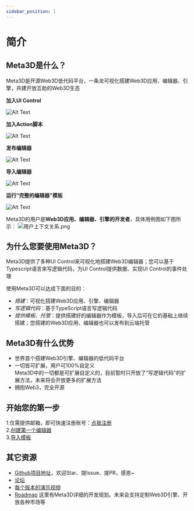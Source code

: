 ```yaml
---
sidebar_position: 1
---
```


# 简介

## Meta3D是什么？

Meta3D是开源Web3D低代码平台，一条龙可视化搭建Web3D应用、编辑器、引擎，共建开放互助的Web3D生态

<!-- ![index.png](/img/简介/index.png) -->

**加入UI Control**

![Alt Text](/img/简介/add_ui_control.gif)

**加入Action脚本**

![Alt Text](/img/简介/add_action.gif)


**发布编辑器**

![Alt Text](/img/简介/publish.gif)

**导入编辑器**

![Alt Text](/img/简介/import.gif)

**运行“完整的编辑器”模板**

![Alt Text](/img/简介/run_complete_editor.gif)



Meta3D的用户是**Web3D应用、编辑器、引擎的开发者**，具体用例图如下图所示：
![用户上下文关系.png](/img/简介/用户上下文关系.png)





## 为什么您要使用Meta3D？

Meta3D提供了多种UI Control来可视化地搭建Web3D编辑器；您可以基于Typescript语言来写逻辑代码，为UI Control提供数据、实现UI Control的事件处理

使用Meta3D可以达成下面的目的：

- *搭建*：可视化搭建Web3D应用、引擎、编辑器
- *写逻辑代码*：基于TypeScript语言写逻辑代码
- *提供模板、托管*：提供搭建好的编辑器作为模板，导入后可在它的基础上继续搭建；您搭建的Web3D应用、编辑器也可以发布到云端托管


## Meta3D有什么优势

- 世界首个搭建Web3D引擎、编辑器的低代码平台
- 一切皆可扩展，用户可100%自定义    
Meta3D中的一切都是可扩展自定义的，目前暂时只开放了“写逻辑代码”的扩展方法，未来将会开放更多的扩展方法
- 拥抱Web3，完全开源



## 开始您的第一步

1.仅需提供邮箱，即可快速注册账号：[点我注册](https://meta3d-local-9gacdhjl439cff76-1302358347.tcloudbaseapp.com/Register)    
2.[创建第一个编辑器](创建第一个编辑器)    
3.[导入模板](导入模板)    


## 其它资源

- [Github项目地址](https://github.com/Meta3D-Technology/Meta3D)，欢迎Star、提Issue、提PR，感恩~
- [论坛](https://github.com/Meta3D-Technology/Meta3D/discussions)
- [每个版本的演示视频](https://space.bilibili.com/406848407/channel/collectiondetail?sid=495276)
- [Roadmap](https://github.com/orgs/Meta3D-Technology/projects/1/views/1)
这里有Meta3D详细的开发规划。未来会支持定制Web3D引擎、开放各种市场等